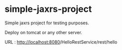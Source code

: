 # simple-jaxrs-project
Simple jaxrs project for testing purposes.

Deploy on tomcat or any other server.

URL : <http://localhost:8080>/HelloRestService/rest/hello
